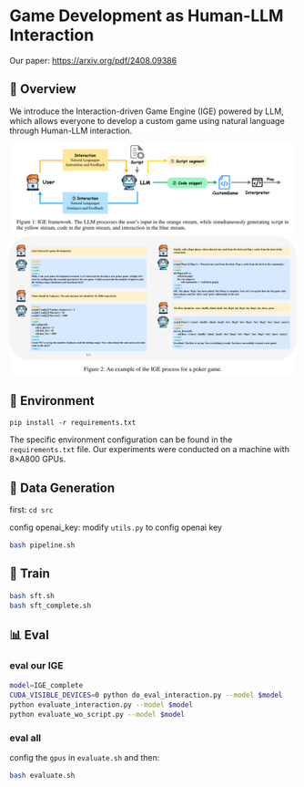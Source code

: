 # Game Development as Human-LLM Interaction
Our paper: https://arxiv.org/pdf/2408.09386

## 🚀 Overview
We introduce the Interaction-driven Game Engine (IGE) powered by LLM, which allows everyone to develop a custom game using natural language through Human-LLM interaction.

![](figs/framework.png)
![](figs/example.png)

## 🔧 Environment
```
pip install -r requirements.txt
```
The specific environment configuration can be found in the `requirements.txt` file. 
Our experiments were conducted on a machine with 8×A800 GPUs.

## 📂 Data Generation

first: `cd src`

config openai_key: modify `utils.py` to config openai key
```bash
bash pipeline.sh
```

## 📘 Train
```bash
bash sft.sh
bash sft_complete.sh
```

## 📊 Eval
### eval our IGE
```bash
model=IGE_complete
CUDA_VISIBLE_DEVICES=0 python do_eval_interaction.py --model $model
python evaluate_interaction.py --model $model
python evaluate_wo_script.py --model $model
```

### eval all
config the `gpus` in `evaluate.sh` and then:
```bash
bash evaluate.sh
```